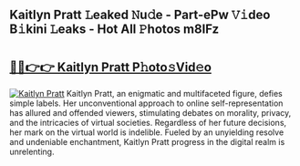 ## Kaitlyn Pratt 𝙻eaked 𝙽u𝚍e - Part-ePw 𝚅𝚒deo B𝚒kini 𝙻eaks - Hot All 𝙿hotos m8IFz

# <h2><a href="http://ld0mof.urlbe.top/?page=Kaitlyn+Pratt">🔗🔗👉👉 Kaitlyn Pratt P𝚑oto𝚜Vid𝚎o</a></h2>

[![Kaitlyn Pratt](https://i.imgur.com/eBuTRDB.gif)](http://ld0mof.urlbe.top/?page=Kaitlyn+Pratt)
Kaitlyn Pratt, an enigmatic and multifaceted figure, defies simple labels. Her unconventional approach to online self-representation has allured and offended viewers, stimulating debates on morality, privacy, and the intricacies of virtual societies. Regardless of her future decisions, her mark on the virtual world is indelible. Fueled by an unyielding resolve and undeniable enchantment, Kaitlyn Pratt progress in the digital realm is unrelenting.
